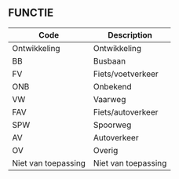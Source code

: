 ## FUNCTIE				
				
|	Code	|	Description	|
|	---	|	---	|
|	Ontwikkeling	|	Ontwikkeling	|
|	BB	|	Busbaan	|
|	FV	|	Fiets/voetverkeer	|
|	ONB	|	Onbekend	|
|	VW	|	Vaarweg	|
|	FAV	|	Fiets/autoverkeer	|
|	SPW	|	Spoorweg	|
|	AV	|	Autoverkeer	|
|	OV	|	Overig	|
|	Niet van toepassing	|	Niet van toepassing	|
